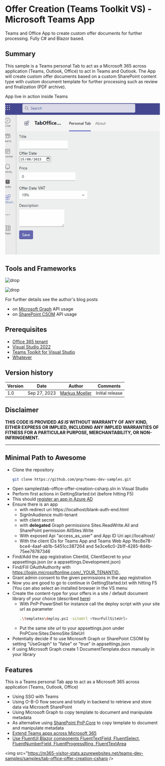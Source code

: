 # Offer Creation (Teams Toolkit VS) - Microsoft Teams App

Teams and Office App to create custom offer documents for further processing. Fully C# and Blazor based.

## Summary

This sample is a Teams personal Tab to act as a Microsoft 365 across application (Teams, Outlook, Office) to act in Teams and Outlook. The App will create custom offer documents based on a custom SharePoint content type with custom document template for further processing such as review and finalization (PDF archive).

App live in action inside Teams

![App live in action inside Teams](assets/01OfferCreationInAction.gif)

## Tools and Frameworks

![drop](https://img.shields.io/badge/Teams&nbsp;Toolkit&nbsp;for&nbsp;VS&nbsp;Code-17.7-green.svg)


![drop](https://img.shields.io/badge/Visual&nbsp;Studiot&nbsp;2022&nbsp;Community&nbsp;Edition-17.7-green.svg)

For further details see the author's blog posts

- on [Microsoft Graph](https://mmsharepoint.wordpress.com/2023/08/15/use-teams-toolkit-for-visual-studio-c-blazor-to-create-a-teams-tab-using-sso-for-microsoft-graph/) API usage
- on [SharePoint CSOM](https://mmsharepoint.wordpress.com/2023/09/26/use-teams-toolkit-for-visual-studio-c-blazor-to-create-a-teams-tab-using-sso-for-sharepoint-csom-pnp/) API usage

## Prerequisites

* [Office 365 tenant](https://dev.office.com/sharepoint/docs/spfx/set-up-your-development-environment)
* [Visual Studio 2022](https://visualstudio.microsoft.com/vs/community/)
* [Teams Toolkit for Visual Studio](https://learn.microsoft.com/en-us/microsoftteams/platform/toolkit/toolkit-v4/teams-toolkit-fundamentals-vs?pivots=visual-studio-v17-7&WT.mc_id=M365-MVP-5004617)
* [Whatever](#)


## Version history

Version|Date|Author|Comments
-------|----|----|--------
1.0|Sep 27, 2023|[Markus Moeller](https://twitter.com/moeller2_0)|Initial release


## Disclaimer

**THIS CODE IS PROVIDED *AS IS* WITHOUT WARRANTY OF ANY KIND, EITHER EXPRESS OR IMPLIED, INCLUDING ANY IMPLIED WARRANTIES OF FITNESS FOR A PARTICULAR PURPOSE, MERCHANTABILITY, OR NON-INFRINGEMENT.**

---

## Minimal Path to Awesome

- Clone the repository
    ```bash
    git clone https://github.com/pnp/teams-dev-samples.git
- Open samples\tab-office-offer-creation-csharp.sln in Visual Studio
- Perform first actions in GettingStarted.txt (before hitting F5)
- This should [register an app in Azure AD](https://learn.microsoft.com/en-us/microsoftteams/platform/toolkit/add-single-sign-on?pivots=visual-studio&WT.mc_id=M365-MVP-5004617#add-sso-to-teams-app-for-visual-studio)
- Ensure there is an app 
  - with redirect uri https://localhost/blank-auth-end.html
  - SignInAudience multi-tenant
  - with client secret
  - with **delegated** Graph permissions Sites.ReadWrite.All and SharePoint permission AllSites.Write
  - With exposed Api "access_as_user" and App ID Uri api://localhost/<App ID>
  - With the client IDs for Teams App and Teams Web App 1fec8e78-bce4-4aaf-ab1b-5451cc387264 and 5e3ce6c0-2b1f-4285-8d4b-75ee78787346
- Find/Add the app registration ClientId, ClientSecret to your appsettings.json (or a appsettings.Development.json)
- Find/Fill OAuthAuthority with https://login.microsoftonline.com/_YOUR_TENANTID_
- Grant admin consent to the given permissions in the app registration
- Now you are good to go to continue in GettingStarted.txt with hitting F5 (You can also select an installed browser in the VS menu
- Create the content-type for your offers in a site / default document library of your choice (described [here](https://mmsharepoint.wordpress.com/2022/11/22/modern-sharepoint-content-type-publishing-manually-or-automated-pnp/))
    - With PnP-PowerShell for instance call the deploy script with your site url as parameter
        ```bash
        .\templates\deploy.ps1 -siteUrl <YourFullSiteUrl>
    
    - Put the same site url to your appsettings.json under PnPCore:Sites:DemoSite:SiteUrl    
- Potentially decide if to use Microsoft Graph or SharePoint CSOM by setting "UseGraph" to "false" or "true" in appsettings.json
- If using Microsoft Graph create 1 DocumentTemplate.docx manually in your library


## Features

This is a Teams personal Tab app to act as a Microsoft 365 across application (Teams, Outlook, Office)
* Using SSO with Teams 
* Using O-B-O flow secure and totally in backend to retrieve and store data via Microsoft SharePoint
* Using Microsoft Graph to copy template to document and manipulate metadata
* As alternative using [SharePoint PnP.Core](https://pnp.github.io/pnpcore/) to copy template to document and manipulate metadata
* [Extend Teams apps across Microsoft 365](https://docs.microsoft.com/en-us/microsoftteams/platform/m365-apps/overview?WT.mc_id=M365-MVP-5004617)
* [Use FluentUI Blazor components FluentTextField, FluentSelect, FluentNumberField, FluentProgressRing, FluentTextArea](https://fluentsite.z22.web.core.windows.net/)

<img src="https://m365-visitor-stats.azurewebsites.net/teams-dev-samples/samples/tab-office-offer-creation-csharp />